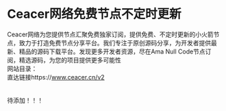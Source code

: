 # Ceacer网络免费节点不定时更新
Ceacer网络为您提供节点汇聚免费独家订阅，提供免费、不定时更新的小火箭节点，致力于打造免费节点分享平台。我们专注于原创源码分享，为开发者提供最新、精品的源码下载平台。发现更多开发者资源，尽在Ama Null Code节点订阅，精选源码，为您的项目提供更多可能性<br>
网站目录：<br>
直达链接https://www.ceacer.cn/v2<br>
<br><br>
待添加！！！

